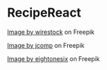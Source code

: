 # RecipeReact

<a href="https://www.freepik.com/free-photo/top-view-delicious-peanut-butter-cookies-white-table_23834291.htm#query=peanut%20butter%20cookies&position=2&from_view=search">Image by wirestock</a> on Freepik

<a href="https://www.freepik.com/free-photo/crispy-fried-chicken-wooden-cutting-board_6632403.htm#query=chicken&position=0&from_view=search">Image by jcomp</a> on Freepik

<a href="https://www.freepik.com/free-psd/smoothie-cup-mockup_13472720.htm#query=smoothie&position=2&from_view=search">Image by eightonesix</a> on Freepik